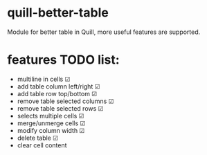 # quill-better-table
Module for better table in Quill, more useful features are supported.

# features TODO list:
<ul>
  <li>multiline in cells ☑</li>
  <li>add table column left/right ☑</li>
  <li>add table row top/bottom ☑</li>
  <li>remove table selected columns ☑</li>
  <li>remove table selected rows ☑</li>
  <li>selects multiple cells ☑</li>
  <li>merge/unmerge cells ☑</li>
  <li>modify column width ☑</li>
  <li>delete table ☑</li>
  <li>clear cell content</li>
</ul>
